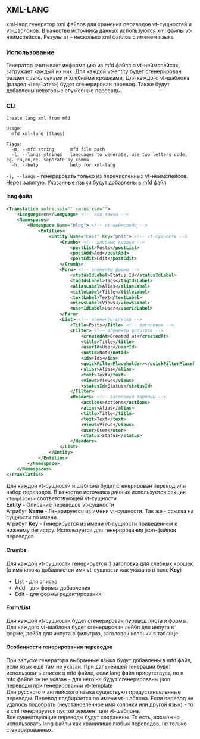 ## XML-LANG

xml-lang генератор xml файлов для хранения переводов vt-сущностей и vt-шаблонов. В качестве источника данных используются xml файлы vt-неймспейсов. Результат - несколько xml файлов с именем языка

### Использование

Генератор считывает информацию из mfd файла о vt-неймспейсах, загружает каждый их них. Для каждой vt-entity будет сгенерирован раздел с заголовками и хлебными крошками. Для каждого vt-шаблона (раздел `<Templates>`) будет сгенерирован перевод. Также будут добавлены некоторые служебные переводы. 

### CLI
```
Create lang xml from mfd

Usage:
  mfd xml-lang [flags]

Flags:
  -m, --mfd string      mfd file path
  -l, --langs strings   languages to generate, use two letters code, eg. ru,en,de. separate by comma
  -h, --help            help for xml-lang
```

`-l, --langs` - генерировать только из перечисленных vt-неймспейсов. Через запятую. Указанные языки будут добавлены в mfd файл

#### lang файл

```xml
<Translation xmlns:xsi="" xmlns:xsd="">
    <Language>en</Language> <!-- код языка -->
    <Namespaces>
        <Namespace Name="blog"> <!-- vt-неймспейс -->
            <Entities>
                <Entity Name="Post" Key="post"> <!-- vt-сущность -->
                    <Crumbs> <!-- хлебные крошки -->
                        <postList>Posts</postList>
                        <postAdd>Add</postAdd>
                        <postEdit>Edit</postEdit>
                    </Crumbs>
                    <Form> <!-- элементы формы -->
                        <statusIdLabel>Status Id</statusIdLabel>
                        <tagIdsLabel>Tags</tagIdsLabel>
                        <aliasLabel>Alias</aliasLabel>
                        <titleLabel>Title</titleLabel>
                        <textLabel>Text</textLabel>
                        <viewsLabel>Views</viewsLabel>
                        <userIdLabel>User</userIdLabel>
                    </Form>
                    <List> <!-- элементы списка -->
                        <Title>Posts</Title> <!-- заголовок -->
                        <Filter> <!-- элементы фильтров -->
                            <createdAt>Created at</createdAt>
                            <title>Title</title>
                            <userId>User</userId>
                            <notId>Not</notId>
                            <ids>Ids</ids>
                            <quickFilterPlaceholder></quickFilterPlaceholder>
                            <alias>Alias</alias>
                            <text>Text</text>
                            <views>Views</views>
                            <statusId>Status</statusId>
                        </Filter>
                        <Headers> <!-- заголовки таблицы -->
                            <actions>Actions</actions>
                            <alias>Alias</alias>
                            <title>Title</title>
                            <text>Text</text>
                            <views>Views</views>
                            <user>User</user>
                            <status>Status</status>
                        </Headers>
                    </List>
                </Entity>
            </Entities>
        </Namespace>
    </Namespaces>
</Translation>
``` 

Для каждой vt-сущности и шаблона будет сгенерирован перевод или набор переводов. В качестве источника данных используется секция `<Templates>` соответствующей vt-сущности  
**Entity** - Описание переводов vt-сущности   
Атрибут **Name** - Генерируется из имени vt-сущности. Так же - ссылка на сущности по имени.  
Атрибут **Key** - Генерируется из имени vt-сущности приведением к нижнему регистру. Используется для генерирования json-файлов переводов    

#### Crumbs

Для каждой vt-сущности генерируется 3 заголовка для хлебных крошек (в имя ключа добавляется имя vt-сущности как указано в поле **Key**)
- List - для списка
- Add - для формы добавления
- Edit - для формы редактирования

#### Form/List

Для каждой vt-сущности будет сгенерирован перевод листа и формы.
Для каждого vt-шаблона будет сгенерирован лейбл для инпута в форме, лейбл для инпута в фильтраз, заголовок колонки в таблице 

#### Особенности генерирования переводов

При запуске генератора выбранные языка будут добавлены в mfd файл, если язык ещё там не указан. При дальнейшей генерации будет использовать список в mfd файле, если lang файл присутствует, но в mfd файле он не указан - для него не будут сгенерированы json переводы при генерировании [vt-template](/generators/vt-template)   
Для русского и английского языка существуют предустановленные переводы. Перевод подбирается по имени vt-шаблона. Если перевод не удалось подобрать (неустановленное имя колонки или другой язык) - то в xml генерируется пустой элемент для vt-шаблона.  
Все существующие переводы будут сохранены. То есть, возможно использовать lang файлы как хранилище любых переводов, не только сгенерированных.  